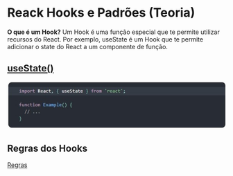 # Reack Hooks e Padrões (Teoria)

**O que é um Hook?** Um Hook é uma função especial que te permite utilizar recursos do React. Por exemplo, useState é um Hook que te permite adicionar o state do React a um componente de função.

## [useState()](https://pt-br.reactjs.org/docs/hooks-state.html)

![](src/images/useState.jpg)

## Regras dos Hooks

[Regras](https://pt-br.reactjs.org/docs/hooks-rules.html)
